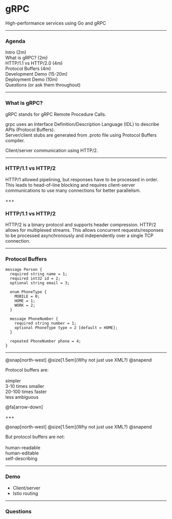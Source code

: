 # gRPC

High-performance services using Go and gRPC

---

### Agenda

Intro (2m)  
What is gRPC? (2m)  
HTTP/1.1 vs HTTP/2.0 (4m)  
Protocol Buffers (4m)  
Development Demo (15-20m)  
Deployment Demo (10m)  
Questions (or ask them throughout)  

---

### What is gRPC?

gRPC stands for gRPC Remote Procedure Calls.  

grpc uses an Interface Definition/Description Language (IDL) to describe APIs (Protocol Buffers).  
Server/client stubs are generated from .proto file using Protocol Buffers compiler.  

Client/server communication using HTTP/2.  

---

### HTTP/1.1 vs HTTP/2

HTTP/1 allowed pipelining, but responses have to be processed in order.
This leads to head-of-line blocking and requires client-server communications
to use many connections for better parallelism.

+++

### HTTP/1.1 vs HTTP/2

HTTP/2 is a binary protocol and supports header compression.
HTTP/2 allows for multiplexed streams. This allows concurrent
requests/responses to be processed asynchronously and independently
over a single TCP connection.

---

### Protocol Buffers

```
message Person {
  required string name = 1;
  required int32 id = 2;
  optional string email = 3;

  enum PhoneType {
    MOBILE = 0;
    HOME = 1;
    WORK = 2;
  }

  message PhoneNumber {
    required string number = 1;
    optional PhoneType type = 2 [default = HOME];
  }

  repeated PhoneNumber phone = 4;
}
```

---

@snap[north-west]
@size[1.5em](Why not just use XML?)
@snapend

Protocol buffers are: <br><br>simpler<br>3-10 times smaller<br>20-100 times faster<br>less ambiguous

@fa[arrow-down]

+++

@snap[north-west]
@size[1.5em](Why not just use XML?)
@snapend

But protocol buffers are not: <br><br>human-readable<br>human-editable<br>self-describing

---

### Demo

 - Client/server
 - Istio routing

---

### Questions

